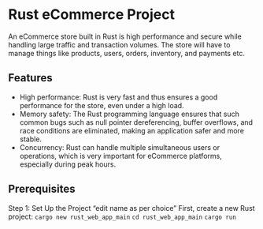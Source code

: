 # Rust eCommerce Project
An eCommerce store built in Rust is high performance and secure while handling large traffic and transaction volumes. The store will have to manage things like products, users, orders, inventory, and payments etc.

## Features
* High performance: Rust is very fast and thus ensures a good performance for the store, even under a high load.
* Memory safety: The Rust programming language ensures that such common bugs such as null pointer dereferencing, buffer overflows, and race conditions are eliminated, making an application safer and more stable.
* Concurrency: Rust can handle multiple simultaneous users or operations, which is very important for eCommerce platforms, especially during peak hours.


## Prerequisites
Step 1: Set Up the Project “edit name as per choice”
First, create a new Rust project:
`cargo new rust_web_app_main`
`cd rust_web_app_main`
`cargo run`





